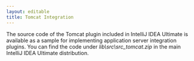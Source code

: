 ```yaml
---
layout: editable
title: Tomcat Integration
---
```


<!--
INITIAL_SOURCE https://confluence.jetbrains.com/display/IDEADEV/Tomcat+Integration
-->



The source code of the Tomcat plugin included in IntelliJ IDEA Ultimate is available as a sample for implementing application server integration plugins.
You can find the code under *lib\src\src_tomcat.zip* in the main IntelliJ IDEA Ultimate distribution.

